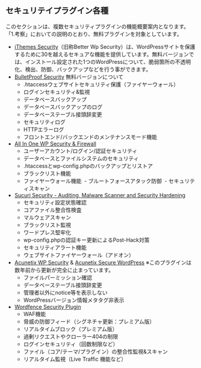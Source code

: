 ## セキュリテイプラグイン各種

このセクションは、複数セキュリティプラグインの機能概要案内となります。「1.考察」においての説明のとおり、無料プラグインを対象としています。

- [iThemes Security](https://wordpress.org/plugins/better-wp-security/)（旧称Better Wp Security）は、WordPressサイトを保護するために30を越えるセキュアな機能を提供しています。無料バージョンでは、インストール設定された1つのWordPressについて、脆弱箇所の不透明化、検出、防御、バックアップなどを行う事ができます。
- [BulletProof Security](https://wordpress.org/plugins/bulletproof-security/) 無料バージョンについて
  - .htaccessウェブサイトセキュリティ保護（ファイヤーウォール）
  - ログインセキュリティ&監視
  - データベースバックアップ
  - データベースバックアップのログ
  - データベーステーブル接頭辞変更
  - セキュリティログ
  - HTTPエラーログ
  - フロントエンド/バックエンドのメンテナンスモード機能
- [All In One WP Security & Firewall](https://ja.wordpress.org/plugins/all-in-one-wp-security-and-firewall/)
  - ユーザーアカウント/ログイン/認証セキュリティ
  - データベースとファイルシステムのセキュリティ
  - .htaccessとwp-config.phpのバックアップとリストア
  - ブラックリスト機能
  - ファイヤーウォール機能
  - ブルートフォースアタック防御
  - セキュリティスキャン
- [Sucuri Security - Auditing, Malware Scanner and Security Hardening](https://wordpress.org/plugins/sucuri-scanner/)
  - セキュリティ設定状態確認
  - コアファイル整合性検査
  - マルウェアスキャン
  - ブラックリスト監視
  - ワードプレス堅牢化
  - wp-config.phpの認証キー更新によるPost-Hack対策
  - セキュリティアラート機能
  - ウェブサイトファイヤーウォール（アドオン）
- [Acunetix WP Security](https://wordpress.org/plugins/wp-security-scan/) & [Acunetix Secure WordPress](https://wordpress.org/plugins/secure-wordpress/) ※このプラグインは数年前から更新が完全に止まっています。
  - ファイルパーミッション確認
  - データベーステーブル接頭辞変更
  - 管理者以外にnotice等を表示しない
  - WordPressバージョン情報メタタグ非表示
- [Wordfence Security Plugin](https://en-gb.wordpress.org/plugins/wordfence/)
  - WAF機能
  - 脅威の防御フィード（シグネチャ更新：プレミアム版）
  - リアルタイムブロック（プレミアム版）
  - 過剰リクエストやクローラー404の制限
  - ログインセキュリティ（回数制限など）
  - ファイル（コア/テーマ/プラグイン）の整合性監視&スキャン
  - リアルタイム監視（Live Traffic 機能など）

